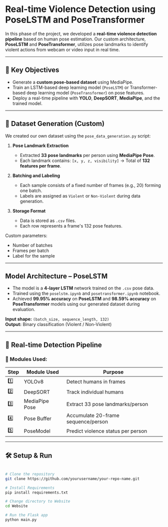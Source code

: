 #  Real-time Violence Detection using PoseLSTM and PoseTransformer

In this phase of the project, we developed a **real-time violence detection pipeline** based on human pose estimation. Our custom architecture, **PoseLSTM** and **PoseTransformer**, utilizes pose landmarks to identify violent actions from webcam or video input in real time.

---

## 🎯 Key Objectives

- Generate a **custom pose-based dataset** using MediaPipe.
- Train an LSTM-based deep learning model (`PoseLSTM`) or Transformer-based deep learning model (`PoseTransformer`) on pose features.
- Deploy a real-time pipeline with **YOLO**, **DeepSORT**, **MediaPipe**, and the trained model.

---

## 📁 Dataset Generation (Custom)

We created our own dataset using the `pose_data_generation.py` script:

1. **Pose Landmark Extraction**
   - Extracted **33 pose landmarks** per person using **MediaPipe Pose**.
   - Each landmark contains: `[x, y, z, visibility]` → Total of **132 features per frame**.

2. **Batching and Labeling**
   - Each sample consists of a fixed number of frames (e.g., 20) forming one batch.
   - Labels are assigned as `Violent` or `Non-Violent` during data generation.

3. **Storage Format**
   - Data is stored as `.csv` files.
   - Each row represents a frame's 132 pose features.

 Custom parameters:
- Number of batches
- Frames per batch
- Label for the sample

---

##  Model Architecture – PoseLSTM

- The model is a **4-layer LSTM** network trained on the `.csv` pose data.
- Trained using the `poselstm.ipynb` and `posetransformer.ipynb` notebook.
- Achieved **99.95% accuracy** on **PoseLSTM** and **98.59% accuracy** on **PoseTransformer** models using our generated dataset during evaluation.

**Input shape:** `(batch_size, sequence_length, 132)`  
**Output:** Binary classification (Violent / Non-Violent)

---

## 🎥 Real-time Detection Pipeline

### 🔧 Modules Used:

| Step | Module Used | Purpose |
|------|-------------|---------|
| 1️⃣   | YOLOv8       | Detect humans in frames |
| 2️⃣   | DeepSORT     | Track individual humans |
| 3️⃣   | MediaPipe Pose | Extract 33 pose landmarks/person |
| 4️⃣   | Pose Buffer  | Accumulate 20-frame sequence/person |
| 5️⃣   | PoseModel     | Predict violence status per person |

---

## 🛠️ Setup & Run

```bash

# Clone the repository
git clone https://github.com/yourusername/your-repo-name.git

# Install Requirements
pip install requirements.txt

# Change directory to Website
cd Website

# Run the Flask app
python main.py
